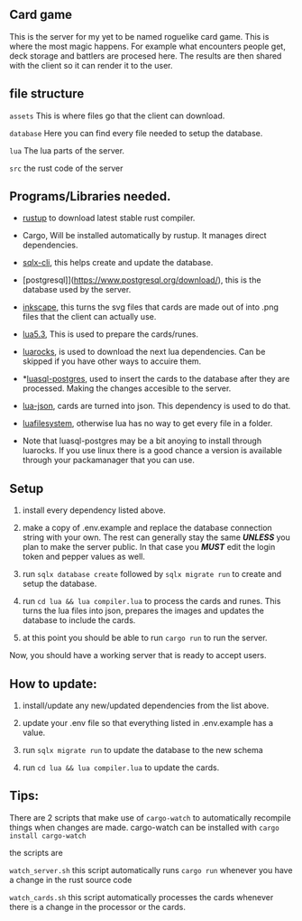 ## Card game
This is the server for my yet to be named roguelike card game. This is where the most magic happens. For example what encounters people get, deck storage and battlers are procesed here. The results are then shared with the client so it can render it to the user.


## file structure

`assets` This is where files go that the client can download.

`database` Here you can find every file needed to setup the database.

`lua` The lua parts of the server.

`src` the rust code of the server


## Programs/Libraries needed.

- [rustup](https://www.rust-lang.org/tools/install) to download latest stable rust compiler.

- Cargo, Will be installed automatically by rustup. It manages direct dependencies.

- [sqlx-cli](https://crates.io/crates/sqlx-cli), this helps create and update the database.

- [postgresql]](https://www.postgresql.org/download/), this is the database used by the server.

- [inkscape](https://inkscape.org/), this turns the svg files that cards are made out of into .png files that the client can actually use.

- [lua5.3](https://www.lua.org/start.html), This is used to prepare the cards/runes.

- [luarocks](https://luarocks.org/), is used to download the next lua dependencies. Can be skipped if you have other ways to accuire them.

- *[luasql-postgres](https://luarocks.org/modules/tomasguisasola/luasql-postgres), used to insert the cards to the database after they are processed. Making the changes accesible to the server.

- [lua-json](https://luarocks.org/modules/jiyinyiyong/json-lua), cards are turned into json. This dependency is used to do that.

- [luafilesystem](https://luarocks.org/modules/hisham/luafilesystem), otherwise lua has no way to get every file in a folder.

* Note that luasql-postgres may be a bit anoying to install through luarocks. If you use linux there is a good chance a version is available through your packamanager that you can use.

## Setup

1. install every dependency listed above.

2. make a copy of .env.example and replace the database connection string with your own. The rest can generally stay the same ***UNLESS*** you plan to make the server public. In that case you ***MUST*** edit the login token and pepper values as well.

3. run `sqlx database create` followed by `sqlx migrate run` to create and setup the database.

4. run `cd lua && lua compiler.lua` to process the cards and runes. This turns the lua files into json, prepares the images and updates the database to include the cards.

5. at this point you should be able to run `cargo run` to run the server.

Now, you should have a working server that is ready to accept users.

## How to update:

1. install/update any new/updated dependencies from the list above.

2. update your .env file so that everything listed in .env.example has a value.

3. run `sqlx migrate run` to update the database to the new schema

4. run `cd lua && lua compiler.lua` to update the cards.

## Tips:
There are 2 scripts that make use of `cargo-watch` to automatically recompile things when changes are made. cargo-watch can be installed with `cargo install cargo-watch`

the scripts are

`watch_server.sh` this script automatically runs `cargo run` whenever you have a change in the rust source code

`watch_cards.sh` this script automatically processes the cards whenever there is a change in the processor or the cards.

